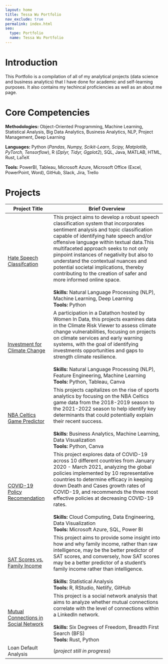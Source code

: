 ```yaml
---
layout: home
title: Tessa Wu Portfolio
nav_exclude: true
permalink: index.html
seo:
  type: Portfolio
  name: Tessa Wu Portfolio
---
```


# Introduction 
This Portfolio is a compilation of all of my analytical projects (data science and business analytics) that I have done for academic and self-learning purposes. It also contains my techincal proficiencies as well as an about me page.

# Core Competencies
**Methodologies:** Object-Oriented Programming, Machine Learning, Statistical Analysis, Big Data Analytics, Business Analytics, NLP, Project Management, Deep Learning

**Languages:** Python (*Pandas, Numpy, Scikit-Learn, Scipy, Matplotlib, PyTorch, Tensorflow*), R (*Dplyr, Tidyr, Ggplot2*), SQL, Java, MATLAB, HTML, Rust, LaTeX

**Tools:** PowerBI, Tableau, Microsoft Azure, Microsoft Office (Excel, PowerPoint, Word), GitHub, Slack, Jira, Trello	
	
# Projects

| Project Title | Brief Overview |
| --- | --- |
| [Hate Speech Classifcation](https://github.com/tessajwu/Hate-Speech-Classification) | This project aims to develop a robust speech classification system that incorporates sentiment analysis and topic classification capable of identifying hate speech and/or offensive language within textual data.This multifaceted approach seeks to not only pinpoint instances of negativity but also to understand the contextual nuances and potential societal implications, thereby contributing to the creation of safer and more informed online space. <br><br> **Skills:** Natural Language Processing (NLP), Machine Learning, Deep Learning <br> **Tools:** Python| 
| [Investment for Climate Change](https://github.com/tessajwu/Investment_for_Climate_Change) | A participation in a Datathon hosted by Women In Data, this projects examines data in the Climate Risk Viewer to assess climate change vulnerabilities, focusing on projects on climate services and early warning systems, with the goal of identifying investments opportunities and gaps to strength climate resilience. <br><br> **Skills:** Natural Language Processing (NLP), Feature Engineering, Machine Learning <br> **Tools:** Python, Tableau, Canva|
| [NBA Celtics Game Predictor](https://github.com/tessajwu/NBA_Celtics_PredictiveAnalysis) | This projects capitalizes on the rise of sports analytics by focusing on the NBA Celtics game data from the 2018-2019 season to the 2021-2022 season to help identify key determinants that could potentially explain their recent success. <br><br> **Skills:** Business Analytics, Machine Learning, Data Visualization <br> **Tools:** Python, Canva|
| [COVID-19 Policy Recomendation](https://github.com/tessajwu/Covid-19_Policy_Reccomendation) | This project explores data of COVID-19 across 10 different countries from January 2020 - March 2021, analyzing the global policies implemented by 10 representative countries to determine efficacy in keeping down Death and Cases growth rates of COVID-19, and recommends the three most effective policies at decreasing COVID-19 rates. <br><br> **Skills:** Cloud Computing, Data Engineering, Data Visualization <br> **Tools:** Microsoft Azure, SQL, Power BI  |
| [SAT Scores vs. Family Income](https://github.com/tessajwu/SAT_Scores_vs_Income) | This project aims to provide some insight into how and why family income, rather than raw intelligence, may be the better predictor of SAT scores, and conversely, how SAT scores may be a better predictor of a student’s family income rather than intelligence.  <br><br> **Skills:** Statistical Analysis  <br> **Tools:** R, RStudio, Netlify, GitHub| 
| [Mutual Connections in Social Network](https://github.com/tessajwu/Mutual_Connection_in_Social_Network) | This project is a social network analysis that aims to analyze whether mutual connections correlate with the level of connections within a LinkedIn network. <br><br> **Skills:** Six Degrees of Freedom, Breadth First Search (BFS) <br> **Tools:** Rust, Python |
| Loan Default Analysis | (*project still in progress*) |



